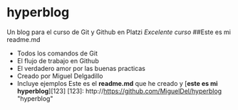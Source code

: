 # hyperblog
Un blog para el curso de Git y Github en Platzi
*Excelente curso*
##Este es mi readme.md
- Todos los comandos de Git
- El flujo de trabajo en Github
- El verdadero amor por las buenas practicas
- Creado por Miguel Delgadillo
- Incluye ejemplos
Este es el **readme.md** que he creado y [**este es mi hyperblog**][123]
[123]: http://https://github.com/MiguelDel/hyperblog "hyperblog"